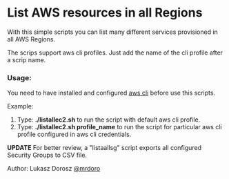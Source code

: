 <h1>List AWS resources in all Regions</h1>

With this simple scripts you can list many different services provisioned in all AWS Regions.

The scrips support aws cli profiles. Just add the name of the cli profile after a scrip name.

<h3>Usage:</h3>

You need to have installed and configured [aws cli](https://aws.amazon.com/cli/) before use this scripts.

Example:
1. Type: **./listallec2.sh** to run the script with default aws cli profile.
2. Type: **./listallec2.sh profile_name** to run the script for particular aws cli profile configured in aws cli credentials.


**UPDATE**
For better review, a "listaallsg" script exports all configured Security Groups to CSV file.


Author: Lukasz Dorosz [@mrdoro](https://twitter.com/mrdoro)
